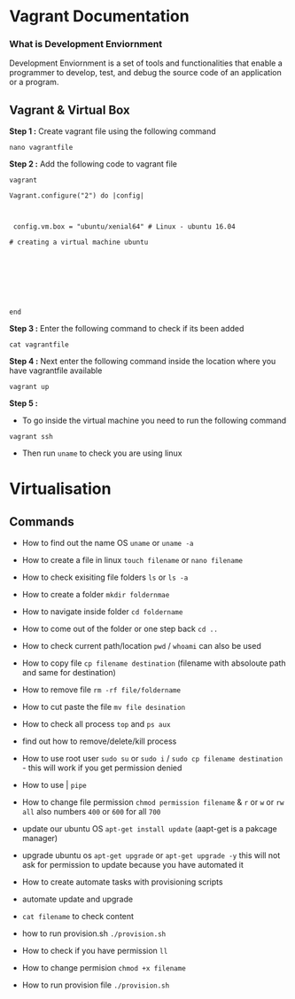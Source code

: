 # Vagrant Documentation

### What is Development Enviornment 
Development  Enviornment is a set of tools and functionalities that enable a programmer to develop, test, and debug the source code of an application or a program.



## Vagrant & Virtual Box

**Step 1 :** Create vagrant file using the following command

````
nano vagrantfile
````

**Step 2 :** Add the following code to vagrant file
````
vagrant

Vagrant.configure("2") do |config|



 config.vm.box = "ubuntu/xenial64" # Linux - ubuntu 16.04

# creating a virtual machine ubuntu 



 




end
````

**Step 3 :** Enter the following command to check if its been added

````
cat vagrantfile
````

**Step 4 :** Next enter the following command inside the location where you have vagrantfile available
````
vagrant up 
`````


**Step 5 :** 
- To go inside  the virtual machine you need to run the following command
````
vagrant ssh
````
- Then run `uname` to check you are using linux


# Virtualisation

## Commands
- How to find out the name OS
`uname` or `uname -a`

- How to create a file in linux `touch filename` or `nano filename`
  
- How to check exisiting file folders `ls` or `ls -a`

- How to create a folder `mkdir foldernmae`

- How to navigate inside folder `cd foldername`

- How to come out of the folder or one step back `cd ..`

- How to check current path/location `pwd`
/ `whoami` can also be used 

- How to copy file `cp filename destination` (filename with absoloute path and same for destination)

- How to remove file `rm -rf file/foldername`

- How to cut paste the file `mv file desination`

- How to check all process `top` and `ps aux`
- find out how to remove/delete/kill process

- How to use root user `sudo su` or `sudo i` / `sudo cp filename destination` - this will work if you get permission denied

- How to use | `pipe`

- How to change file permission `chmod permission filename`
  &  `r` or `w` or `rw` `all` also numbers `400` or `600` for all `700` 
  

-  update our ubuntu OS `apt-get install update` (aapt-get is a pakcage manager)

- upgrade ubuntu os `apt-get upgrade` or
   `apt-get upgrade -y` this will not ask for permission to update because you have automated it

- How to create automate tasks with provisioning scripts
- automate update and upgrade
- `cat filename` to check content

- how to run provision.sh `./provision.sh`

- How to check if you have permission `ll`

- How to change permision `chmod +x filename`

- How to run provision file `./provision.sh`